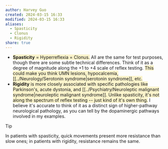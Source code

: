 ```yaml
---
author: Harvey Guo
created: 2024-03-15 16:33
modified: 2024-03-15 16:33
aliases:
  - Spasticity
  - Clonus
  - Rigidity
share: true
---
```

- <span style="background:rgba(240, 200, 0, 0.2)">**Spasticity** = Hyperreflexia = Clonus.</span> All are the same for test purposes, though there are some subtle technical differences. Think of it as a degree of magnitude along the +1 to +4 scale of reflex testing. <span style="background:rgba(240, 200, 0, 0.2)">This could make you think UMN lesions, hypocalcemia, [[../Neurology/Serotonin syndrome|serotonin syndrome]], etc.</span>
- <span style="background:rgba(240, 200, 0, 0.2)">**Rigidity** is more closely associated with specific pathologies like Parkinson's, acute dystonia, and [[../Psychiatry/Neuroleptic malignant syndrome|neuroleptic malignant syndrome]]. Unlike spasticity, it's not along the spectrum of reflex testing -- just kind of it's own thing.</span> I believe it's accurate to think of it as a distinct sign of higher-pathway neurological pathology, as you can tell by the dopaminergic pathways involved in my examples.

>[!tip] 
>In patients with spasticity, quick movements present more resistance than slow ones; in patients with rigidity, resistance remains the same.
